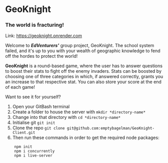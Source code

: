 # GeoKnight

### The world is fracturing!

Link: https://geoknight.onrender.com

Welcome to **_EdVenturers'_** group project, GeoKnight. 
The school system failed, and it's up to you with your wealth of geographic knowledge to fend off the hordes to protect the world!

**GeoKnight** is a round-based game, where the user has to answer questions to boost their stats to fight off the enemy invaders. Stats can be boosted by choosing one of three categories in which, if answered correctly, grants you an increase to that respective stat.
You can also store your score at the end of each game!

Want to see it for yourself?

1. Open your GitBash terminal
2. Create a folder to house the server with ```mkdir *directory-name*```
3. Change into that directory with ```cd *directory-name*```
4. Initialise git ```git init```
5. Clone the repo ```git clone git@github.com:emptybagelman/GeoKnight-Client.git```
6. Then run these commands in order to get the required node packages:

```
    npm init
    npm i concurrently
    npm i live-server
```